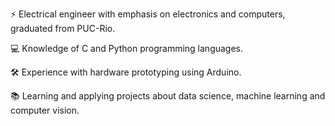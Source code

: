 ⚡ Electrical engineer with emphasis on electronics and computers, graduated from PUC-Rio.

💻 Knowledge of C and Python programming languages.

🛠️ Experience with hardware prototyping using Arduino.

📚 Learning and applying projects about data science, machine learning and computer vision.

<!---
Yuri-Vlasqz/Yuri-Vlasqz is a ✨ special ✨ repository because its `README.md` (this file) appears on your GitHub profile.
You can click the Preview link to take a look at your changes.
--->
